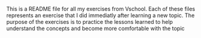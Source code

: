 This is a README file for all my exercises from Vschool.  Each of these files represents an exercise that I did immediatly 
after learning a new topic.  The purpose of the exercises is to practice the lessons learned to help understand the concepts
and become more comfortable with the topic
